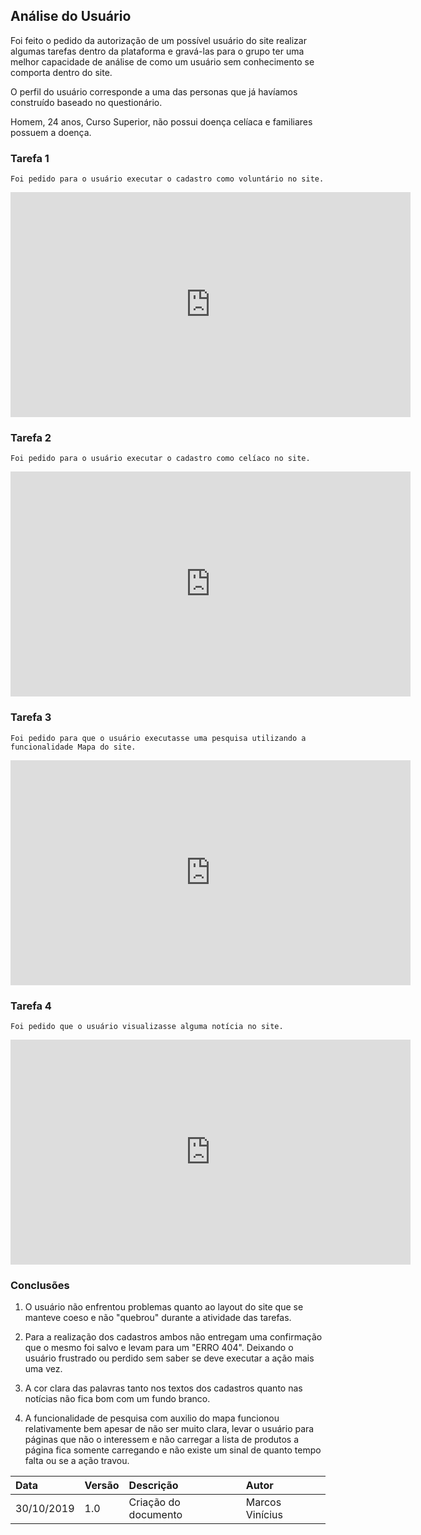 ## Análise do Usuário

Foi feito o pedido da autorização de um possível usuário do site realizar algumas tarefas dentro da plataforma e gravá-las para o grupo ter uma melhor capacidade de análise de como um usuário sem conhecimento se comporta dentro do site.

O perfil do usuário corresponde a uma das personas que já havíamos construído baseado no questionário.

Homem, 24 anos, Curso Superior, não possui doença celíaca e familiares possuem a doença.

### Tarefa 1

    Foi pedido para o usuário executar o cadastro como voluntário no site.

<iframe src="https://vimeo.com/user54280574/review/370041050/368a04b6b0" width="640" height="360" frameborder="0" allowfullscreen></iframe>

### Tarefa 2

    Foi pedido para o usuário executar o cadastro como celíaco no site.

<iframe src="https://vimeo.com/user54280574/review/370041074/222dbaf21b" width="640" height="360" frameborder="0" allowfullscreen></iframe>

### Tarefa 3

    Foi pedido para que o usuário executasse uma pesquisa utilizando a funcionalidade Mapa do site.

<iframe src="https://vimeo.com/user54280574/review/370041017/3c948bb095" width="640" height="360" frameborder="0" allowfullscreen></iframe>

### Tarefa 4 

    Foi pedido que o usuário visualizasse alguma notícia no site.

<iframe src="https://vimeo.com/user54280574/review/370040953/9c2cdc984d" width="640" height="360" frameborder="0" allowfullscreen></iframe>

### Conclusões

  1.  O usuário não enfrentou problemas quanto ao layout do site que se manteve coeso e não "quebrou" durante a atividade das tarefas.

  2.  Para a realização dos cadastros ambos não entregam uma confirmação que o mesmo foi salvo e levam para um "ERRO 404". Deixando o usuário frustrado ou perdido sem saber se deve executar a ação mais uma vez.

  3.  A cor clara das palavras tanto nos textos dos cadastros quanto nas notícias não fica bom com um fundo branco.

  4.  A funcionalidade de pesquisa com auxilio do mapa funcionou relativamente bem apesar de não ser muito clara, levar o usuário para páginas que não o interessem e não carregar a lista de produtos a página fica somente carregando e não existe um sinal de quanto tempo falta ou se a ação travou.


| Data       | Versão | Descrição                                           | Autor           |
| :--------- | :----- | :-------------------------------------------------- | :-------------- |
| 30/10/2019 | 1.0    | Criação do documento                                | Marcos Vinícius   |